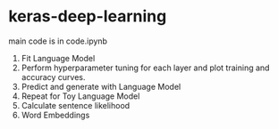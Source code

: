 # keras-deep-learning

main code is in code.ipynb

1. Fit Language Model
2. Perform hyperparameter tuning for each layer and plot training and accuracy curves. 
3. Predict and generate with Language Model
4. Repeat for Toy Language Model
5. Calculate sentence likelihood
6. Word Embeddings
